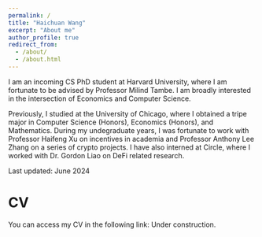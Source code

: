 ```yaml
---
permalink: /
title: "Haichuan Wang"
excerpt: "About me"
author_profile: true
redirect_from: 
  - /about/
  - /about.html
---
```


I am an incoming CS PhD student at Harvard University, where I am fortunate to be advised by Professor Milind Tambe. I am broadly interested in the intersection of Economics and Computer Science.

Previously, I studied at the University of Chicago, where I obtained a tripe major in Computer Science (Honors), Economics (Honors), and Mathematics. During my undegraduate years, I was fortunate to work with Professor Haifeng Xu on incentives in academia and Professor Anthony Lee Zhang on a series of crypto projects. I have also interned at Circle, where I worked with Dr. Gordon Liao on DeFi related research.

Last updated: June 2024

CV
======

You can access my CV in the following link: Under construction.

